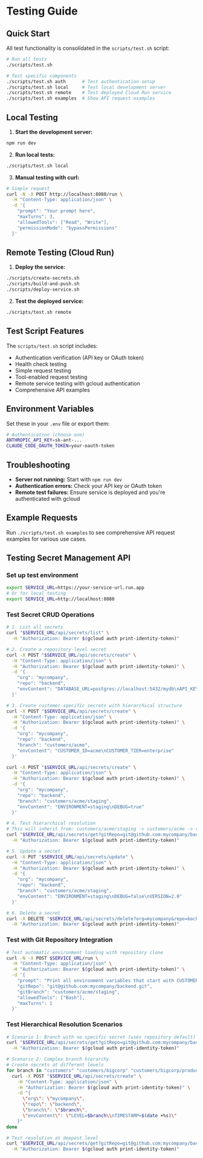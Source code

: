 # Testing Guide

## Quick Start

All test functionality is consolidated in the `scripts/test.sh` script:

```bash
# Run all tests
./scripts/test.sh

# Test specific components
./scripts/test.sh auth      # Test authentication setup
./scripts/test.sh local     # Test local development server
./scripts/test.sh remote    # Test deployed Cloud Run service
./scripts/test.sh examples  # Show API request examples
```

## Local Testing

1. **Start the development server:**
```bash
npm run dev
```

2. **Run local tests:**
```bash
./scripts/test.sh local
```

3. **Manual testing with curl:**
```bash
# Simple request
curl -N -X POST http://localhost:8080/run \
  -H "Content-Type: application/json" \
  -d '{
    "prompt": "Your prompt here",
    "maxTurns": 3,
    "allowedTools": ["Read", "Write"],
    "permissionMode": "bypassPermissions"
  }'
```

## Remote Testing (Cloud Run)

1. **Deploy the service:**
```bash
./scripts/create-secrets.sh
./scripts/build-and-push.sh
./scripts/deploy-service.sh
```

2. **Test the deployed service:**
```bash
./scripts/test.sh remote
```

## Test Script Features

The `scripts/test.sh` script includes:
- Authentication verification (API key or OAuth token)
- Health check testing
- Simple request testing
- Tool-enabled request testing
- Remote service testing with gcloud authentication
- Comprehensive API examples

## Environment Variables

Set these in your `.env` file or export them:

```bash
# Authentication (choose one)
ANTHROPIC_API_KEY=sk-ant-...
CLAUDE_CODE_OAUTH_TOKEN=your-oauth-token
```

## Troubleshooting

- **Server not running:** Start with `npm run dev`
- **Authentication errors:** Check your API key or OAuth token
- **Remote test failures:** Ensure service is deployed and you're authenticated with gcloud

## Example Requests

Run `./scripts/test.sh examples` to see comprehensive API request examples for various use cases.

## Testing Secret Management API

### Set up test environment
```bash
export SERVICE_URL=https://your-service-url.run.app
# Or for local testing
export SERVICE_URL=http://localhost:8080
```

### Test Secret CRUD Operations

```bash
# 1. List all secrets
curl "$SERVICE_URL/api/secrets/list" \
  -H "Authorization: Bearer $(gcloud auth print-identity-token)"

# 2. Create a repository-level secret
curl -X POST "$SERVICE_URL/api/secrets/create" \
  -H "Content-Type: application/json" \
  -H "Authorization: Bearer $(gcloud auth print-identity-token)" \
  -d '{
    "org": "mycompany",
    "repo": "backend",
    "envContent": "DATABASE_URL=postgres://localhost:5432/mydb\nAPI_KEY=sk-test-123\nREDIS_URL=redis://localhost:6379"
  }'

# 3. Create customer-specific secrets with hierarchical structure
curl -X POST "$SERVICE_URL/api/secrets/create" \
  -H "Content-Type: application/json" \
  -H "Authorization: Bearer $(gcloud auth print-identity-token)" \
  -d '{
    "org": "mycompany",
    "repo": "backend",
    "branch": "customers/acme",
    "envContent": "CUSTOMER_ID=acme\nCUSTOMER_TIER=enterprise"
  }'

curl -X POST "$SERVICE_URL/api/secrets/create" \
  -H "Content-Type: application/json" \
  -H "Authorization: Bearer $(gcloud auth print-identity-token)" \
  -d '{
    "org": "mycompany",
    "repo": "backend",
    "branch": "customers/acme/staging",
    "envContent": "ENVIRONMENT=staging\nDEBUG=true"
  }'

# 4. Test hierarchical resolution
# This will inherit from: customers/acme/staging -> customers/acme -> repository default
curl "$SERVICE_URL/api/secrets/get?gitRepo=git@github.com:mycompany/backend.git&gitBranch=customers/acme/staging" \
  -H "Authorization: Bearer $(gcloud auth print-identity-token)"

# 5. Update a secret
curl -X PUT "$SERVICE_URL/api/secrets/update" \
  -H "Content-Type: application/json" \
  -H "Authorization: Bearer $(gcloud auth print-identity-token)" \
  -d '{
    "org": "mycompany",
    "repo": "backend",
    "branch": "customers/acme/staging",
    "envContent": "ENVIRONMENT=staging\nDEBUG=false\nVERSION=2.0"
  }'

# 6. Delete a secret
curl -X DELETE "$SERVICE_URL/api/secrets/delete?org=mycompany&repo=backend&branch=customers/acme/staging" \
  -H "Authorization: Bearer $(gcloud auth print-identity-token)"
```

### Test with Git Repository Integration

```bash
# Test automatic environment loading with repository clone
curl -N -X POST $SERVICE_URL/run \
  -H "Content-Type: application/json" \
  -H "Authorization: Bearer $(gcloud auth print-identity-token)" \
  -d '{
    "prompt": "Print all environment variables that start with CUSTOMER_ or DATABASE_",
    "gitRepo": "git@github.com:mycompany/backend.git",
    "gitBranch": "customers/acme/staging",
    "allowedTools": ["Bash"],
    "maxTurns": 1
  }'
```

### Test Hierarchical Resolution Scenarios

```bash
# Scenario 1: Branch with no specific secret (uses repository default)
curl "$SERVICE_URL/api/secrets/get?gitRepo=git@github.com:mycompany/backend.git&gitBranch=feature/new-feature" \
  -H "Authorization: Bearer $(gcloud auth print-identity-token)"

# Scenario 2: Complex branch hierarchy
# Create secrets at different levels
for branch in "customers" "customers/bigcorp" "customers/bigcorp/production"; do
  curl -X POST "$SERVICE_URL/api/secrets/create" \
    -H "Content-Type: application/json" \
    -H "Authorization: Bearer $(gcloud auth print-identity-token)" \
    -d "{
      \"org\": \"mycompany\",
      \"repo\": \"backend\",
      \"branch\": \"$branch\",
      \"envContent\": \"LEVEL=$branch\\nTIMESTAMP=$(date +%s)\"
    }"
done

# Test resolution at deepest level
curl "$SERVICE_URL/api/secrets/get?gitRepo=git@github.com:mycompany/backend.git&gitBranch=customers/bigcorp/production/hotfix" \
  -H "Authorization: Bearer $(gcloud auth print-identity-token)"
```